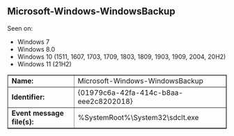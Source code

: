 ## Microsoft-Windows-WindowsBackup

Seen on:
* Windows 7
* Windows 8.0
* Windows 10 (1511, 1607, 1703, 1709, 1803, 1809, 1903, 1909, 2004, 20H2)
* Windows 11 (21H2)

<table border="1" class="docutils">
  <tbody>
    <tr>
      <td><b>Name:</b></td>
      <td>Microsoft-Windows-WindowsBackup</td>
    </tr>
    <tr>
      <td><b>Identifier:</b></td>
      <td>{01979c6a-42fa-414c-b8aa-eee2c8202018}</td>
    </tr>
    <tr>
      <td><b>Event message file(s):</b></td>
      <td>%SystemRoot%\System32\sdclt.exe</td>
    </tr>
  </tbody>
</table>

&nbsp;

